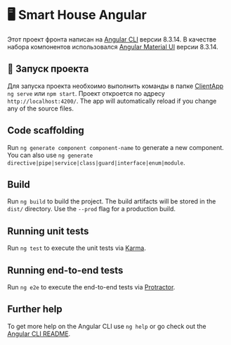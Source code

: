 ﻿# 🖥 Smart House Angular 

Этот проект фронта написан на [Angular CLI](https://github.com/angular/angular-cli) версии 8.3.14.
В качестве набора компонентов использовался [Angular Material UI](https://material.angular.io/) версии 8.3.14.

## 🚀 Запуск проекта

Для запуска проекта необхоимо выполнить команды в папке [ClientApp](ClientApp) `ng serve` или `npm start`. Проект откроется по адресу `http://localhost:4200/`. The app will automatically reload if you change any of the source files.

## Code scaffolding

Run `ng generate component component-name` to generate a new component. You can also use `ng generate directive|pipe|service|class|guard|interface|enum|module`.

## Build

Run `ng build` to build the project. The build artifacts will be stored in the `dist/` directory. Use the `--prod` flag for a production build.

## Running unit tests

Run `ng test` to execute the unit tests via [Karma](https://karma-runner.github.io).

## Running end-to-end tests

Run `ng e2e` to execute the end-to-end tests via [Protractor](http://www.protractortest.org/).

## Further help

To get more help on the Angular CLI use `ng help` or go check out the [Angular CLI README](https://github.com/angular/angular-cli/blob/master/README.md).








